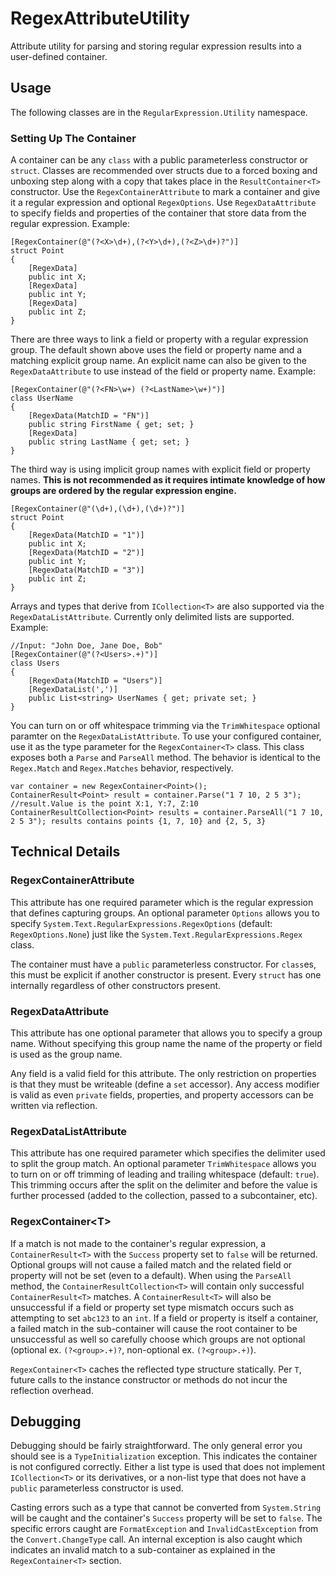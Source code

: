 # RegexAttributeUtility
Attribute utility for parsing and storing regular expression results into a user-defined container.

## Usage
The following classes are in the `RegularExpression.Utility` namespace.
### Setting Up The Container
A container can be any `class` with a public parameterless constructor or `struct`. Classes are recommended over structs due to a forced boxing and unboxing step along with a copy that takes place in the `ResultContainer<T>` constructor. Use the `RegexContainerAttribute` to mark a container and give it a regular expression and optional `RegexOptions`. Use `RegexDataAttribute` to specify fields and properties of the container that store data from the regular expression. Example:
```
[RegexContainer(@"(?<X>\d+),(?<Y>\d+),(?<Z>\d+)?")]
struct Point
{
    [RegexData]
    public int X;
    [RegexData]
    public int Y;
    [RegexData]
    public int Z;
}
```
There are three ways to link a field or property with a regular expression group. The default shown above uses the field or property name and a matching explicit group name. An explicit name can also be given to the `RegexDataAttribute` to use instead of the field or property name. Example:
```
[RegexContainer(@"(?<FN>\w+) (?<LastName>\w+)")]
class UserName
{
    [RegexData(MatchID = "FN")]
    public string FirstName { get; set; }
    [RegexData]
    public string LastName { get; set; }
}
```
The third way is using implicit group names with explicit field or property names. **This is not recommended as it requires intimate knowledge of how groups are ordered by the regular expression engine.**
```
[RegexContainer(@"(\d+),(\d+),(\d+)?")]
struct Point
{
    [RegexData(MatchID = "1")]
    public int X;
    [RegexData(MatchID = "2")]
    public int Y;
    [RegexData(MatchID = "3")]
    public int Z;
}
```
Arrays and types that derive from `ICollection<T>` are also supported via the `RegexDataListAttribute`. Currently only delimited lists are supported. Example:
```
//Input: "John Doe, Jane Doe, Bob"
[RegexContainer(@"(?<Users>.+)")]
class Users
{
    [RegexData(MatchID = "Users")]
    [RegexDataList(',')]
    public List<string> UserNames { get; private set; }
}
```
You can turn on or off whitespace trimming via the `TrimWhitespace` optional paramter on the `RegexDataListAttribute`. To use your configured container, use it as the type parameter for the `RegexContainer<T>` class. This class exposes both a `Parse` and `ParseAll` method. The behavior is identical to the `Regex.Match` and `Regex.Matches` behavior, respectively.
```
var container = new RegexContainer<Point>();
ContainerResult<Point> result = container.Parse("1 7 10, 2 5 3"); //result.Value is the point X:1, Y:7, Z:10
ContainerResultCollection<Point> results = container.ParseAll("1 7 10, 2 5 3"); results contains points {1, 7, 10} and {2, 5, 3}
```

## Technical Details
### RegexContainerAttribute
This attribute has one required parameter which is the regular expression that defines capturing groups. An optional parameter `Options` allows you to specify `System.Text.RegularExpressions.RegexOptions` (default: `RegexOptions.None`) just like the `System.Text.RegularExpressions.Regex` class.

The container must have a `public` parameterless constructor. For `class`es, this must be explicit if another constructor is present. Every `struct` has one internally regardless of other constructors present.
### RegexDataAttribute
This attribute has one optional parameter that allows you to specify a group name. Without specifying this group name the name of the property or field is used as the group name.

Any field is a valid field for this attribute. The only restriction on properties is that they must be writeable (define a `set` accessor). Any access modifier is valid as even `private` fields, properties, and property accessors can be written via reflection.
### RegexDataListAttribute
This attribute has one required parameter which specifies the delimiter used to split the group match. An optional parameter `TrimWhitespace` allows you to turn on or off trimming of leading and trailing whitespace (default: `true`). This trimming occurs after the split on the delimiter and before the value is further processed (added to the collection, passed to a subcontainer, etc).
### RegexContainer\<T\>
If a match is not made to the container's regular expression, a `ContainerResult<T>` with the `Success` property set to `false` will be returned. Optional groups will not cause a failed match and the related field or property will not be set (even to a default). When using the `ParseAll` method, the `ContainerResultCollection<T>` will contain only successful `ContainerResult<T>` matches. A `ContainerResult<T>` will also be unsuccessful if a field or property set type mismatch occurs such as attempting to set `abc123` to an `int`. If a field or property is itself a container, a failed match in the sub-container will cause the root container to be unsuccessful as well so carefully choose which groups are not optional (optional ex. `(?<group>.+)?`, non-optional ex. `(?<group>.+)`).

`RegexContainer<T>` caches the reflected type structure statically. Per `T`, future calls to the instance constructor or methods do not incur the reflection overhead.
## Debugging
Debugging should be fairly straightforward. The only general error you should see is a `TypeInitialization` exception. This indicates the container is not configured correctly. Either a list type is used that does not implement `ICollection<T>` or its derivatives, or a non-list type that does not have a `public` parameterless constructor is used.

Casting errors such as a type that cannot be converted from `System.String` will be caught and the container's `Success` property will be set to `false`. The specific errors caught are `FormatException` and `InvalidCastException` from the `Convert.ChangeType` call. An internal exception is also caught which indicates an invalid match to a sub-container as explained in the `RegexContainer<T>` section.
